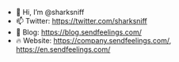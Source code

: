 - 👋 Hi, I’m @sharksniff
- 📫 Twitter: https://twitter.com/sharksniff
- 📝 Blog: https://blog.sendfeelings.com/
- 🔥 Website: https://company.sendfeelings.com/, https://en.sendfeelings.com/

<!---
sharksniff/sharksniff is a ✨ special ✨ repository because its `README.md` (this file) appears on your GitHub profile.
You can click the Preview link to take a look at your changes.
--->
